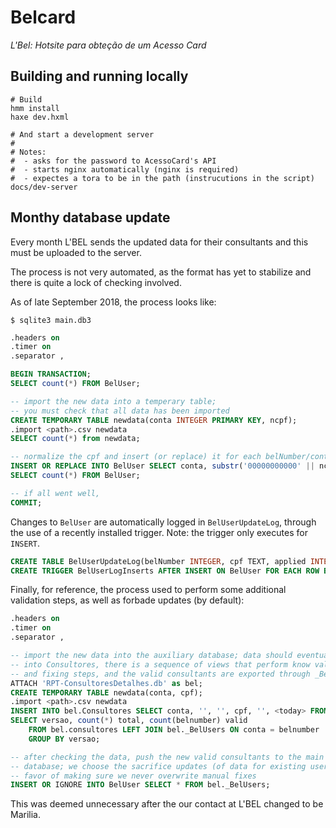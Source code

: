 # Belcard
_L'Bel: Hotsite para obteção de um Acesso Card_

## Building and running locally

```
# Build
hmm install
haxe dev.hxml

# And start a development server
#
# Notes:
#  - asks for the password to AcessoCard's API
#  - starts nginx automatically (nginx is required)
#  - expectes a tora to be in the path (instrucutions in the script)
docs/dev-server
```

## Monthy database update

Every month L'BEL sends the updated data for their consultants and this must be uploaded to the server.

The process is not very automated, as the format has yet to stabilize and there is quite a lock of checking involved.

As of late September 2018, the process looks like:

```
$ sqlite3 main.db3
```

```sql
.headers on
.timer on
.separator ,

BEGIN TRANSACTION;
SELECT count(*) FROM BelUser;

-- import the new data into a temperary table;
-- you must check that all data has been imported
CREATE TEMPORARY TABLE newdata(conta INTEGER PRIMARY KEY, ncpf);
.import <path>.csv newdata
SELECT count(*) from newdata;

-- normalize the cpf and insert (or replace) it for each belNumber/conta
INSERT OR REPLACE INTO BelUser SELECT conta, substr('00000000000' || ncpf, -11, 11) FROM newdata;
SELECT count(*) FROM BelUser;

-- if all went well,
COMMIT;
```

Changes to `BelUser` are automatically logged in `BelUserUpdateLog`, through the use of a recently installed trigger.  Note: the trigger only executes for `INSERT`.

```sql
CREATE TABLE BelUserUpdateLog(belNumber INTEGER, cpf TEXT, applied INTEGER);
CREATE TRIGGER BelUserLogInserts AFTER INSERT ON BelUser FOR EACH ROW BEGIN INSERT INTO BelUserUpdateLog VALUES (NEW.belNumber, NEW.cpf, datetime('now')); END;
```

Finally, for reference, the process used to perform some additional validation steps, as well as forbade updates (by default):

```sql
.headers on
.timer on
.separator ,

-- import the new data into the auxiliary database; data should eventually go
-- into Consultores, there is a sequence of views that perform know validation
-- and fixing steps, and the valid consultants are exported through _BelUsers
ATTACH 'RPT-ConsultoresDetalhes.db' as bel;
CREATE TEMPORARY TABLE newdata(conta, cpf);
.import <path>.csv newdata
INSERT INTO bel.Consultores SELECT conta, '', '', cpf, '', <today> FROM newdata;
SELECT versao, count(*) total, count(belnumber) valid
    FROM bel.consultores LEFT JOIN bel._BelUsers ON conta = belnumber
    GROUP BY versao;

-- after checking the data, push the new valid consultants to the main
-- database; we choose the sacrifice updates (of data for existing users) in
-- favor of making sure we never overwrite manual fixes
INSERT OR IGNORE INTO BelUser SELECT * FROM bel._BelUsers;
```

This was deemed unnecessary after the our contact at L'BEL changed to be Marilia.
